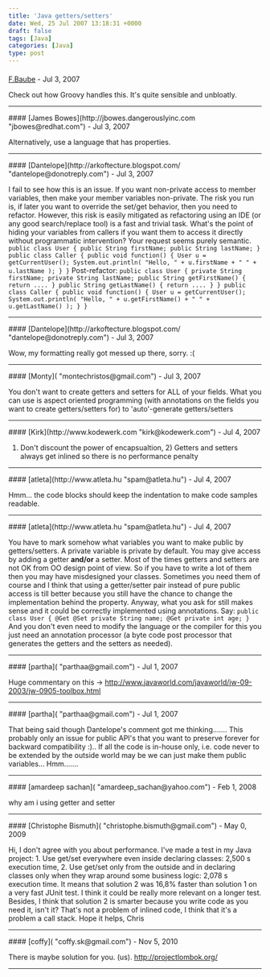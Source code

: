 ```yaml
---
title: 'Java getters/setters'
date: Wed, 25 Jul 2007 13:18:31 +0000
draft: false
tags: [Java]
categories: [Java]
type: post
---
```



#### 
[F.Baube]( "fbaube@saunalahti.fi") - <time datetime="2007-07-25 10:49:32">Jul 3, 2007</time>

Check out how Groovy handles this. It's quite sensible and unbloatly.
<hr />
#### 
[James Bowes](http://jbowes.dangerouslyinc.com "jbowes@redhat.com") - <time datetime="2007-07-25 12:42:55">Jul 3, 2007</time>

Alternatively, use a language that has properties.
<hr />
#### 
[Dantelope](http://arkoftecture.blogspot.com/ "dantelope@donotreply.com") - <time datetime="2007-07-25 14:26:12">Jul 3, 2007</time>

I fail to see how this is an issue. If you want non-private access to member variables, then make your member variables non-private. The risk you run is, if later you want to override the set/get behavior, then you need to refactor. However, this risk is easily mitigated as refactoring using an IDE (or any good search/replace tool) is a fast and trivial task. What's the point of hiding your variables from callers if you want them to access it directly without programmatic intervention? Your request seems purely semantic. `public class User { public String firstName; public String lastName; } public class Caller { public void function() { User u = getCurrentUser(); System.out.println( "Hello, " + u.firstName + " " + u.lastName ); } }` Post-refactor: `public class User { private String firstName; private String lastName; public String getFirstName() { return .... } public String getLastName() { return .... } } public class Caller { public void function() { User u = getCurrentUser(); System.out.println( "Hello, " + u.getFirstName() + " " + u.getLastName() ); } }`
<hr />
#### 
[Dantelope](http://arkoftecture.blogspot.com/ "dantelope@donotreply.com") - <time datetime="2007-07-25 14:27:20">Jul 3, 2007</time>

Wow, my formatting really got messed up there, sorry. :(
<hr />
#### 
[Monty]( "montechristos@gmail.com") - <time datetime="2007-07-25 12:24:05">Jul 3, 2007</time>

You don't want to create getters and setters for ALL of your fields. What you can use is aspect oriented programming (with annotations on the fields you want to create getters/setters for) to 'auto'-generate getters/setters
<hr />
#### 
[Kirk](http://www.kodewerk.com "kirk@kodewerk.com") - <time datetime="2007-07-26 01:16:54">Jul 4, 2007</time>

1) Don't discount the power of encapsualtion, 2) Getters and setters always get inlined so there is no performance penalty
<hr />
#### 
[atleta](http://www.atleta.hu "spam@atleta.hu") - <time datetime="2007-07-26 09:12:13">Jul 4, 2007</time>

Hmm... the code blocks should keep the indentation to make code samples readable.
<hr />
#### 
[atleta](http://www.atleta.hu "spam@atleta.hu") - <time datetime="2007-07-26 09:11:08">Jul 4, 2007</time>

You have to mark somehow what variables you want to make public by getters/setters. A private variable is private by default. You may give access by adding a getter **and/or** a setter. Most of the times getters and setters are not OK from OO design point of view. So if you have to write a lot of them then you may have misdesigned your classes. Sometimes you need them of course and I think that using a getter/setter pair instead of pure public access is till better because you still have the chance to change the implementation behind the property. Anyway, what you ask for still makes sense and it could be correctly implemented using annotations. Say: `public class User { @Get @Set private String name; @Get private int age; }` And you don't even need to modify the language or the compiler for this you just need an annotation processor (a byte code post processor that generates the getters and the setters as needed).
<hr />
#### 
[partha]( "parthaa@gmail.com") - <time datetime="2007-07-30 22:01:20">Jul 1, 2007</time>

Huge commentary on this -> http://www.javaworld.com/javaworld/jw-09-2003/jw-0905-toolbox.html
<hr />
#### 
[partha]( "parthaa@gmail.com") - <time datetime="2007-07-30 22:05:31">Jul 1, 2007</time>

That being said though Dantelope's comment got me thinking....... This probably only an issue for public API's that you want to preserve forever for backward compatibility :).. If all the code is in-house only, i.e. code never to be extended by the outside world may be we can just make them public variables... Hmm.......
<hr />
#### 
[amardeep sachan]( "amardeep_sachan@yahoo.com") - <time datetime="2008-02-18 08:59:40">Feb 1, 2008</time>

why am i using getter and setter
<hr />
#### 
[Christophe Bismuth]( "christophe.bismuth@gmail.com") - <time datetime="2009-05-10 08:01:18">May 0, 2009</time>

Hi, I don't agree with you about performance. I've made a test in my Java project: 1. Use get/set everywhere even inside declaring classes: 2,500 s execution time, 2. Use get/set only from the outside and in declaring classes only when they wrap around some business logic: 2,078 s execution time. It means that solution 2 was 16,8% faster than solution 1 on a very fast JUnit test. I think it could be really more relevant on a longer test. Besides, I think that solution 2 is smarter because you write code as you need it, isn't it? That's not a problem of inlined code, I think that it's a problem a call stack. Hope it helps, Chris
<hr />
#### 
[coffy]( "coffy.sk@gmail.com") - <time datetime="2010-11-12 10:37:52">Nov 5, 2010</time>

There is maybe solution for you. (us). http://projectlombok.org/
<hr />

